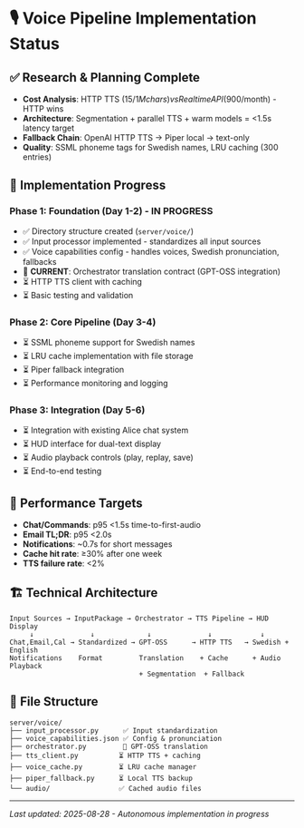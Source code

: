 # 🎙️ Voice Pipeline Implementation Status

## ✅ Research & Planning Complete
- **Cost Analysis**: HTTP TTS ($15/1M chars) vs Realtime API ($900/month) - HTTP wins
- **Architecture**: Segmentation + parallel TTS + warm models = <1.5s latency target  
- **Fallback Chain**: OpenAI HTTP TTS → Piper local → text-only
- **Quality**: SSML phoneme tags for Swedish names, LRU caching (300 entries)

## 🔄 Implementation Progress

### Phase 1: Foundation (Day 1-2) - IN PROGRESS
- ✅ Directory structure created (`server/voice/`)
- ✅ Input processor implemented - standardizes all input sources
- ✅ Voice capabilities config - handles voices, Swedish pronunciation, fallbacks
- 🔄 **CURRENT**: Orchestrator translation contract (GPT-OSS integration)
- ⏳ HTTP TTS client with caching
- ⏳ Basic testing and validation

### Phase 2: Core Pipeline (Day 3-4) 
- ⏳ SSML phoneme support for Swedish names
- ⏳ LRU cache implementation with file storage
- ⏳ Piper fallback integration
- ⏳ Performance monitoring and logging

### Phase 3: Integration (Day 5-6)
- ⏳ Integration with existing Alice chat system
- ⏳ HUD interface for dual-text display
- ⏳ Audio playback controls (play, replay, save)
- ⏳ End-to-end testing

## 🎯 Performance Targets
- **Chat/Commands**: p95 <1.5s time-to-first-audio
- **Email TL;DR**: p95 <2.0s 
- **Notifications**: ~0.7s for short messages
- **Cache hit rate**: ≥30% after one week
- **TTS failure rate**: <2%

## 🏗️ Technical Architecture

```
Input Sources → InputPackage → Orchestrator → TTS Pipeline → HUD Display
     ↓              ↓             ↓              ↓            ↓
Chat,Email,Cal → Standardized → GPT-OSS      → HTTP TTS   → Swedish + English
Notifications    Format         Translation    + Cache      + Audio Playback
                                + Segmentation  + Fallback
```

## 📁 File Structure
```
server/voice/
├── input_processor.py      ✅ Input standardization
├── voice_capabilities.json ✅ Config & pronunciation
├── orchestrator.py         🔄 GPT-OSS translation 
├── tts_client.py          ⏳ HTTP TTS + caching
├── voice_cache.py         ⏳ LRU cache manager
├── piper_fallback.py      ⏳ Local TTS backup
└── audio/                 ✅ Cached audio files
```

---
*Last updated: 2025-08-28 - Autonomous implementation in progress*